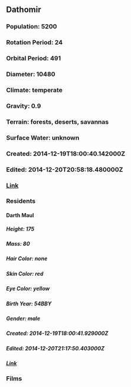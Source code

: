 ## Dathomir
### Population: 5200
### Rotation Period: 24
### Orbital Period: 491
### Diameter: 10480
### Climate: temperate
### Gravity: 0.9
### Terrain: forests, deserts, savannas
### Surface Water: unknown
### Created: 2014-12-19T18:00:40.142000Z
### Edited: 2014-12-20T20:58:18.480000Z
### [Link](https://swapi.dev/api/planets/36/)
### Residents
#### Darth Maul
##### Height: 175
##### Mass: 80
##### Hair Color: none
##### Skin Color: red
##### Eye Color: yellow
##### Birth Year: 54BBY
##### Gender: male
##### Created: 2014-12-19T18:00:41.929000Z
##### Edited: 2014-12-20T21:17:50.403000Z
##### [Link](https://swapi.dev/api/people/44/)
### Films